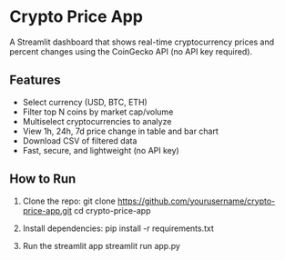 #  Crypto Price App

A Streamlit dashboard that shows real-time cryptocurrency prices and percent changes using the CoinGecko API (no API key required).

##  Features

- Select currency (USD, BTC, ETH)
- Filter top N coins by market cap/volume
- Multiselect cryptocurrencies to analyze
- View 1h, 24h, 7d price change in table and bar chart
- Download CSV of filtered data
- Fast, secure, and lightweight (no API key)

##  How to Run

1. Clone the repo:
git clone https://github.com/yourusername/crypto-price-app.git
cd crypto-price-app

2. Install dependencies:
pip install -r requirements.txt

3. Run the streamlit app
streamlit run app.py

